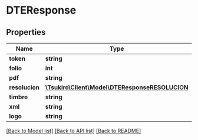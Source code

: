 # DTEResponse

## Properties
Name | Type | Description | Notes
------------ | ------------- | ------------- | -------------
**token** | **string** |  | [optional] 
**folio** | **int** |  | [optional] 
**pdf** | **string** |  | [optional] 
**resolucion** | [**\Tsukiro\Client\Model\DTEResponseRESOLUCION**](DTEResponseRESOLUCION.md) |  | [optional] 
**timbre** | **string** |  | [optional] 
**xml** | **string** |  | [optional] 
**logo** | **string** |  | [optional] 

[[Back to Model list]](../../README.md#documentation-for-models) [[Back to API list]](../../README.md#documentation-for-api-endpoints) [[Back to README]](../../README.md)

